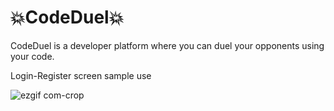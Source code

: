 # 💥CodeDuel💥


CodeDuel is a developer platform where you can duel your opponents using your code.


Login-Register screen sample use

![ezgif com-crop](https://user-images.githubusercontent.com/63316015/88225947-04619c80-cc74-11ea-8163-05e450ffad89.gif)
